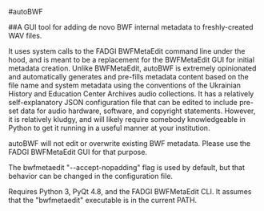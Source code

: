 #autoBWF

##A GUI tool for adding de novo BWF internal metadata to freshly-created WAV files. 

It uses system calls to the FADGI BWFMetaEdit command line under the hood, and is meant to be a replacement for the BWFMetaEdit GUI for initial metadata creation. Unlike BWFMetaEdit, autoBWF is extremely opinionated and automatically generates and pre-fills metadata content based on the file name and system metadata using the conventions of the Ukrainian History and Education Center Archives audio collections. It has a relatively self-explanatory JSON configuration file that can be edited to include pre-set data for audio hardware, software, and copyright statements. However, it is relatively kludgy, and will likely require somebody knowledgeable in Python to get it running in a useful manner at your institution.

autoBWF will not edit or overwrite existing BWF metadata. Please use the FADGI BWFMetaEdit GUI for that purpose.

The bwfmetaedit "--accept-nopadding" flag is used by default, but that behavior can be changed in the configuration file.

Requires Python 3, PyQt 4.8, and the FADGI BWFMetaEdit CLI. It assumes that the "bwfmetaedit" executable is in the current PATH.
